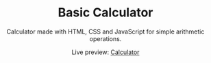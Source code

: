 <h1 align="center">Basic Calculator</h1>
<p align="center">Calculator made with HTML, CSS and JavaScript for simple arithmetic operations.</p>
<p align="center">Live preview: <a href="https://alexkovalenko.netlify.app/projects/calculator/">Calculator</a></p>